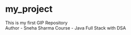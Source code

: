 # my_project
This is my first GIP Repository
<br>
Author - Sneha Sharma
Course - Java Full Stack with DSA